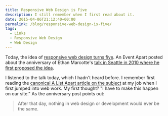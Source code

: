 ```yaml
---
title: Responsive Web Design is Five
description: I still remember when I first read about it.
date: 2015-04-06T21:12:40+00:00
permalink: /blog/responsive-web-design-is-five/
tags:
  - Links
  - Responsive Web Design
  - Web Design
---
```


Today, the idea of [responsive web design turns five](http://aneventapart.com/news/post/five-years-ago-today-responsive-web-designs-debut). An Event Apart posted about the anniversary of Ethan Marcotte's [talk in Seattle in 2010 where he first proposed the idea](http://aneventapart.com/news/post/ethan-marcotte-a-dao-of-flexibility-video).

I listened to the talk today, which I hadn't heard before. I remember first reading the [canonical A List Apart article on the subject](http://alistapart.com/article/responsive-web-design) at my job when I first jumped into web work. My first thought? "I have to make this happen on our site." As the anniversary post points out:

> After that day, nothing in web design or development would ever be the same.
